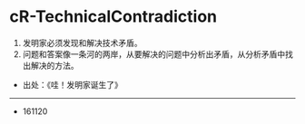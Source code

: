 # cR-TechnicalContradiction


1. 发明家必须发现和解决技术矛盾。
2. 问题和答案像一条河的两岸，从要解决的问题中分析出矛盾，从分析矛盾中找出解决的方法。

- 出处：《哇！发明家诞生了》

---

- 161120